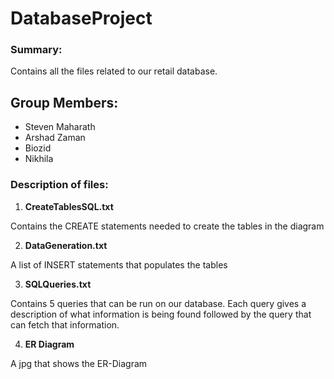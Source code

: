 # DatabaseProject

### Summary:
Contains all the files related to our retail database.
## Group Members:
* Steven Maharath
* Arshad Zaman
* Biozid 
* Nikhila

### Description of files: 

1. **CreateTablesSQL.txt**

Contains the CREATE statements needed to create the tables in the diagram

2. **DataGeneration.txt**

A list of INSERT statements that populates the tables

3. **SQLQueries.txt**

Contains 5 queries that can be run on our database. Each query gives a description of what information is being found followed by the query that can fetch that information.

4. **ER Diagram**

A jpg that shows the ER-Diagram

